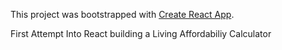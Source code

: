 This project was bootstrapped with [Create React App](https://github.com/facebookincubator/create-react-app).

First Attempt Into React building a Living Affordabiliy Calculator